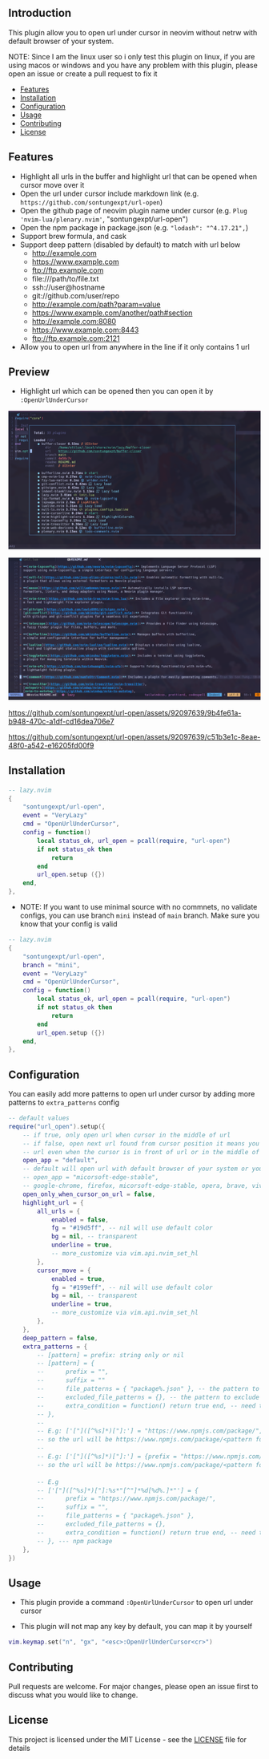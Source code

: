 ## Introduction

This plugin allow you to open url under cursor in neovim without netrw with
default browser of your system.

NOTE: Since I am the linux user so i only test this plugin on linux, if you
are using macos or windows and you have any problem with this plugin, please
open an issue or create a pull request to fix it

- [Features](#features)
- [Installation](#installation)
- [Configuration](#configuration)
- [Usage](#usage)
- [Contributing](#contributing)
- [License](#license)

<!--toc:end-->

## Features

- Highlight all urls in the buffer and highlight url that can be opened when cursor move over it
- Open the url under cursor include markdown link (e.g. `https://github.com/sontungexpt/url-open`)
- Open the github page of neovim plugin name under cursor (e.g. `Plug 'nvim-lua/plenary.nvim'`, "sontungexpt/url-open")
- Open the npm package in package.json (e.g. `"lodash": "^4.17.21",`)
- Support brew formula, and cask
- Support deep pattern (disabled by default) to match with url below
  - http://example.com
  - https://www.example.com
  - ftp://ftp.example.com
  - file:///path/to/file.txt
  - ssh://user@hostname
  - git://github.com/user/repo
  - http://example.com/path?param=value
  - https://www.example.com/another/path#section
  - http://example.com:8080
  - https://www.example.com:8443
  - ftp://ftp.example.com:2121
- Allow you to open url from anywhere in the line if it only contains 1 url

## Preview

- Highlight url which can be opened then you can open it by `:OpenUrlUnderCursor`

![highlight-url](./docs/readme/preview1.png)

![highlight-all-url](./docs/readme/preview2.png)

https://github.com/sontungexpt/url-open/assets/92097639/9b4fe61a-b948-470c-a1df-cd16dea706e7

https://github.com/sontungexpt/url-open/assets/92097639/c51b3e1c-8eae-48f0-a542-e16205fd00f9

## Installation

```lua
-- lazy.nvim
{
	"sontungexpt/url-open",
    event = "VeryLazy"
	cmd = "OpenUrlUnderCursor",
	config = function()
		local status_ok, url_open = pcall(require, "url-open")
		if not status_ok then
			return
		end
		url_open.setup ({})
	end,
},
```

- NOTE: If you want to use minimal source with no commnets, no validate configs,
  you can use branch `mini` instead of `main` branch. Make sure you know that your config is valid

```lua
-- lazy.nvim
{
	"sontungexpt/url-open",
    branch = "mini",
    event = "VeryLazy"
	cmd = "OpenUrlUnderCursor",
	config = function()
		local status_ok, url_open = pcall(require, "url-open")
		if not status_ok then
			return
		end
		url_open.setup ({})
	end,
},
```

## Configuration

You can easily add more patterns to open url under cursor by adding more patterns to `extra_patterns` config

```lua
-- default values
require("url_open").setup({
    -- if true, only open url when cursor in the middle of url
    -- if false, open next url found from cursor position it means you can open
    -- url even when the cursor is in front of url or in the middle of url
	open_app = "default",
	-- default will open url with default browser of your system or you can choose your browser like this
	-- open_app = "micorsoft-edge-stable",
	-- google-chrome, firefox, micorsoft-edge-stable, opera, brave, vivaldi
	open_only_when_cursor_on_url = false,
	highlight_url = {
		all_urls = {
			enabled = false,
			fg = "#19d5ff", -- nil will use default color
			bg = nil, -- transparent
			underline = true,
            -- more_customize via vim.api.nvim_set_hl
		},
		cursor_move = {
			enabled = true,
			fg = "#199eff", -- nil will use default color
			bg = nil, -- transparent
			underline = true,
            -- more_customize via vim.api.nvim_set_hl
		},
	},
	deep_pattern = false,
	extra_patterns = {
		-- [pattern] = prefix: string only or nil
		-- [pattern] = {
		--      prefix = "",
		--      suffix = ""
	    -- 	    file_patterns = { "package%.json" }, -- the pattern to match with full path of file
        -- 	    excluded_file_patterns = {}, -- the pattern to exclude file full path
        -- 	    extra_condition = function() return true end, -- need to return boolean
	    -- },
		--
		-- E.g: ['["]([^%s]*)["]:'] = "https://www.npmjs.com/package/",
		-- so the url will be https://www.npmjs.com/package/<pattern found>
		--
		-- E.g: ['["]([^%s]*)["]:'] = {prefix = "https://www.npmjs.com/package/", suffix = "/issues"},
		-- so the url will be https://www.npmjs.com/package/<pattern found>/issues

        -- E.g
	    -- ['["]([^%s]*)["]:%s*"[^"]*%d[%d%.]*"'] = {
	    -- 	    prefix = "https://www.npmjs.com/package/",
	    -- 	    suffix = "",
	    -- 	    file_patterns = { "package%.json" },
        -- 	    excluded_file_patterns = {},
        -- 	    extra_condition = function() return true end, -- need to return boolean
        -- }, --- npm package
	},
})
```

## Usage

- This plugin provide a command `:OpenUrlUnderCursor` to open url under cursor

- This plugin will not map any key by default, you can map it by yourself

```lua
vim.keymap.set("n", "gx", "<esc>:OpenUrlUnderCursor<cr>")
```

## Contributing

Pull requests are welcome. For major changes, please open an issue first to discuss what you would like to change.

## License

This project is licensed under the MIT License - see the [LICENSE](LICENSE) file for details
